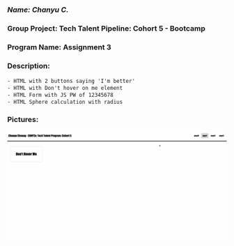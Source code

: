 ### *Name: Chanyu C.*

### Group Project: Tech Talent Pipeline: Cohort 5 - Bootcamp
### Program Name: Assignment 3

### Description: 
``` 
- HTML with 2 buttons saying 'I'm better'
- HTML with Don't hover on me element
- HTML Form with JS PW of 12345678
- HTML Sphere calculation with radius
```

### Pictures:
<img src = "img/gif1.gif" alt="Image">